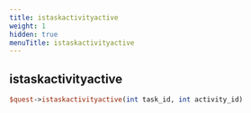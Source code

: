 ```yaml
---
title: istaskactivityactive
weight: 1
hidden: true
menuTitle: istaskactivityactive
---
```

## istaskactivityactive
```perl
$quest->istaskactivityactive(int task_id, int activity_id)
```